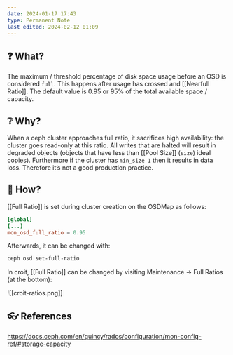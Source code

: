 ```yaml
---
date: 2024-01-17 17:43
type: Permanent Note
last edited: 2024-02-12 01:09
---
```

## ❓ What?
  
The maximum / threshold percentage of disk space usage before an OSD is considered `full`. This happens after usage has crossed and [[Nearfull Ratio]]. The default value is 0.95 or 95% of the total available space / capacity.

## ❔ Why?

  
When a ceph cluster approaches full ratio, it sacrifices high availability: the cluster goes read-only at this ratio. All writes that are halted will result in degraded objects (objects that have less than [[Pool Size]] (`size`) ideal copies). Furthermore if the cluster has `min_size 1` then it results in data loss. Therefore it’s not a good production practice.

## 🎤 How?
  
[[Full Ratio]] is set during cluster creation on the OSDMap as follows:

```TOML
[global]
[...]
mon_osd_full_ratio = 0.95
```

Afterwards, it can be changed with:

```Bash
ceph osd set-full-ratio
```

In croit, [[Full Ratio]] can be changed by visiting Maintenance → Full Ratios (at the bottom):

![[croit-ratios.png]]
## 👓 References

https://docs.ceph.com/en/quincy/rados/configuration/mon-config-ref/#storage-capacity